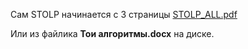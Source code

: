
Сам STOLP начинается с 3 страницы [STOLP_ALL.pdf](../../!STOLP/sources/STOLP_ALL.PDF)

Или из файлика **Тои алгоритмы.docx** на диске.